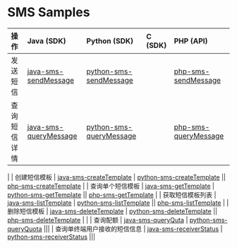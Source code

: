 # SMS Samples

| 操作 | Java (SDK) | Python (SDK) | C (SDK) | PHP (API) |
| :-- | :-- | :-- | :-- | :-- |
| 发送短信 | [java-sms-sendMessage](./java-sms-sendMessage) | [python-sms-sendMessage](./python-sms-sendMessage) || [php-sms-sendMessage](./php-sms-sendMessage) |
| 查询短信详情 | [java-sms-queryMessage](./java-sms-queryMessage) | [python-sms-queryMessage](./python-sms-queryMessage) || [php-sms-queryMessage](./php-sms-queryMessage) |
|
| 创建短信模板 | [java-sms-createTemplate](./java-sms-createTemplate) | [python-sms-createTemplate](./python-sms-createTemplate) || [php-sms-createTemplate](./php-sms-createTemplate) |
| 查询单个短信模板 | [java-sms-getTemplate](./java-sms-getTemplate) | [python-sms-getTemplate](./python-sms-getTemplate) || [php-sms-getTemplate](./php-sms-getTemplate) |
| 获取短信模板列表 | [java-sms-listTemplate](./java-sms-listTemplate) | [python-sms-listTemplate](./python-sms-listTemplate) || [php-sms-listTemplate](./php-sms-listTemplate) |
| 删除短信模板 | [java-sms-deleteTemplate](./java-sms-deleteTemplate) | [python-sms-deleteTemplate](./python-sms-deleteTemplate) || [php-sms-deleteTemplate](./php-sms-deleteTemplate) |
|
| 查询配额 | [java-sms-queryQuta](./java-sms-queryQuota) | [python-sms-queryQuota](./python-sms-queryQuota) |||
| 查询单终端用户接收的短信信息 | [java-sms-receiverStatus](./java-sms-receiverStatus) | [python-sms-receiverStatus](./python-sms-receiverStatus) |||